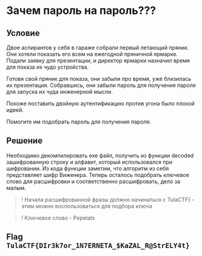 # Зачем пароль на пароль???

## Условие

Двое аспирантов у себя в гараже собрали первый летающий пряник. Они хотели показать его всем на ежегодной пряничной ярмарке.
Подали заявку для презентации, и директор ярмарки назначил время для показа их чудо устройства.

Готовя свой пряник для показа, они забыли про время, уже близилась их презентация. 
Собравшись, они забыли пароль для получения пароля для запуска их чуда инженерной мысли.

Похоже поставить двойную аутентификацию против угона было плохой идеей.

Помогите им подобрать пароль для получения пароля.


## Решение

Необходимо декомпилировать exe файл, получить из функции decoded зашифрованную строку и алфавит, который использовался при шифровании. Из кода функции заметим, что алгоритм из себя представляет шифр Виженера. Теперь осталось подобрать ключевое слово для расшифровки и соответственно расшифровать, дело за малым.

>! Начала расшифрованной фразы должно начинаться с TulaCTF{ - этим можно воспользоваться для подбора ключа

>! Ключевое слово - Pepelats

## Flag ```TulaCTF{DIr3k7or_1N7ERNETA_$KaZAL_R@StrELY4t}```


